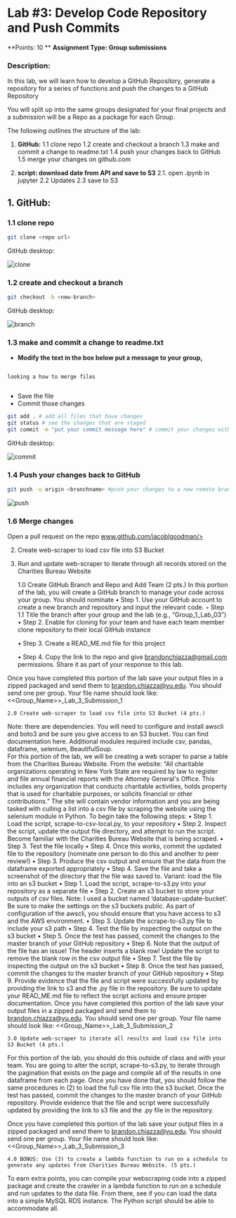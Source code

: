 # Lab #3: Develop Code Repository and Push Commits 


**Points: 10 **
**Assignment Type: Group submissions**

### Description:

In this lab, we will learn how to develop a GitHub Repository, generate a repository for a series of  functions and push the changes to a GitHub Repository

You will split up into the same groups designated for your final projects and a submission will be a Repo as a package for each Group. 

The following outlines the structure of the lab: 


1. **GitHub:**
	1.1 clone repo 
	1.2 create and checkout a branch
	1.3 make and commit a change to readme.txt
	1.4 push your changes back to GitHub
	1.5 merge your changes on github.com

2. **script: download date from API and save to S3**
	2.1. open .ipynb in jupyter
	2.2 Updates
	2.3 save to S3


## 1. GitHub:
### 1.1 clone repo 

```bash
git clone <repo url>
```

GitHub desktop:

![clone](/img/gui-clone.png)


### 1.2 create and checkout a branch 

```bash
git checkout -b <new-branch>
```

GitHub desktop:

![branch](/img/gui-branch.png)




### 1.3 make and commit a change to readme.txt

* **Modify the text in the  box below put a message to your group,**

```

looking a how to merge files 


```
* Save the file
* Commit those changes 

```bash
git add . # add all files that have changes 
git status # see the changes that are staged
git commit -m "put your commit message here" # commit your changes with a message

```
GitHub desktop:

![commit](/img/gui-commit.png)

### 1.4  Push your changes back to GitHub


```bash
git push -u origin <branchname> #push your changes to a new remote branch
```
![push](img/gui-push.png)

### 1.6 Merge changes 

Open a pull request on the repo www.github.com/jacoblgoodman/>








2. Create web-scraper to load csv file into S3 Bucket
3. Run and update web-scraper to iterate through all records stored on the Charities Bureau Website

    1.0 Create GitHub Branch and Repo and Add Team (2 pts.) 
In this portion of the lab, you will create a GitHub branch to manage your code across your group. You should nominate 
    • Step 1. Use your GitHub account to create a new branch and repository and input the relevant code. 
        ◦ Step 1.1 Title the branch after your group and the lab (e.g., “Group_1_Lab_03”)
    • Step 2. Enable for cloning for your team and have each team member clone repository to their local GitHub instance

    • Step 3. Create a READ_ME.md file for this project

    • Step 4. Copy the link to the repo and give brandonchiazza@gmail.com permissions. Share it as part of your response to this lab. 

Once you have completed this portion of the lab save your output files in a zipped packaged and send them to brandon.chiazza@yu.edu. You should send one per group. Your file name should look like: <<Group_Name>>_Lab_3_Submission_1


    2.0 Create web-scraper to load csv file into S3 Bucket (4 pts.)
Note: there are dependencies. You will need to configure and install awscli and boto3 and be sure you give access to an S3 bucket. You can find documentation here. Additional modules required include csv, pandas, dataframe, selenium, BeautifulSoup. 	
For this portion of the lab, we will be creating a web scraper to parse a table from the Charities Bureau Website. From the website: “All charitable organizations operating in New York State are required by law to register and file annual financial reports with the Attorney General's Office. This includes any organization that conducts charitable activities, holds property that is used for charitable purposes, or solicits financial or other contributions.”
The site will contain vendor information and you are being tasked with culling a list into a csv file by scraping the website using the selenium module in Python. 
To begin take the following steps:
    • Step 1. Load the script, scrape-to-csv-local.py, to your repository
    • Step 2. Inspect the script, update the output file directory, and attempt to run the script. Become familiar with the Charities Bureau Website that is being scraped. 
    • Step 3. Test the file locally
    • Step 4. Once this works, commit the updated file to the repository (nominate one person to do this and another to peer review!)
    • Step 3. Produce the csv output and ensure that the data from the dataframe exported appropriately
    • Step 4. Save the file and take a screenshot of the directory that the file was saved to.
Variant: load the file into an s3 bucket
    • Step 1. Load the script, scrape-to-s3.py into your repository as a separate file
    • Step 2. Create an s3 bucket to store your outputs of csv files. Note: I used a bucket named ‘database-update-bucket’. Be sure to make the settings on the s3 buckets public. As part of configuration of the awscli, you should ensure that you have access to s3 and the AWS environment. 
    • Step 3. Update the scrape-to-s3.py file to include your s3 path
    • Step 4. Test the file by inspecting the output on the s3 bucket
    • Step 5. Once the test has passed, commit the changes to the master branch of your GitHub repository
    • Step 6. Note that the output of the file has an issue! The header inserts a blank row! Update the script to remove the blank row in the csv output file
    • Step 7. Test the file by inspecting the output on the s3 bucket
    • Step 8. Once the test has passed, commit the changes to the master branch of your GitHub repository
    • Step 9. Provide evidence that the file and script were successfully updated by providing the link to s3 and the .py file in the repository. 
Be sure to update your READ_ME.md file to reflect the script actions and ensure proper documentation.
Once you have completed this portion of the lab save your output files in a zipped packaged and send them to brandon.chiazza@yu.edu. You should send one per group. Your file name should look like: <<Group_Name>>_Lab_3_Submission_2

    3.0 Update web-scraper to iterate all results and load csv file into S3 Bucket (4 pts.)
For this portion of the lab, you should do this outside of class and with your team. You are going to alter the script, scrape-to-s3.py, to iterate through the pagination that exists on the page and compile all of the results in one dataframe from each page. Once you have done that, you should follow the same procedures in (2) to load the full csv file into the s3 bucket. 
Once the test has passed, commit the changes to the master branch of your GitHub repository. Provide evidence that the file and script were successfully updated by providing the link to s3 file and the .py file in the repository.


Once you have completed this portion of the lab save your output files in a zipped packaged and send them to brandon.chiazza@yu.edu. You should send one per group. Your file name should look like: <<Group_Name>>_Lab_3_Submission_3

    4.0 BONUS: Use (3) to create a lambda function to run on a schedule to generate any updates from Charities Bureau Website. (5 pts.)
To earn extra points, you can compile your webscraping code into a zipped package and create the crawler in a lambda function to run on a schedule and run updates to the data file. From there, see if you can load the data into a simple MySQL RDS instance. The Python script should be able to accommodate all. 
